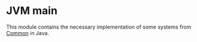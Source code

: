 # JVM main

This module contains the necessary implementation of some systems from [Common](../commonMain) in Java.